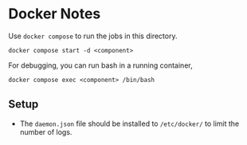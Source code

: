 # Docker Notes

Use `docker compose` to run the jobs in this directory.

```
docker compose start -d <component>
```

For debugging, you can run bash in a running container,

```
docker compose exec <component> /bin/bash
```


## Setup

- The `daemon.json` file should be installed to `/etc/docker/` to limit the number of logs.


